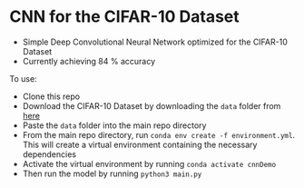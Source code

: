 # CNN for the CIFAR-10 Dataset

- Simple Deep Convolutional Neural Network optimized for the CIFAR-10 Dataset
- Currently achieving 84 % accuracy

To use:
- Clone this repo
- Download the CIFAR-10 Dataset by downloading the ```data``` folder from [here](https://drive.google.com/drive/folders/1e5-RlYp6ClPGPhTfxqRB7i-MkNPM6-8J?usp=sharing)
- Paste the ```data``` folder into the main repo directory
- From the main repo directory, run ```conda env create -f environment.yml```. This will create a virtual environment containing the necessary dependencies
- Activate the virtual environment by running ```conda activate cnnDemo```
- Then run the model by running ```python3 main.py```
